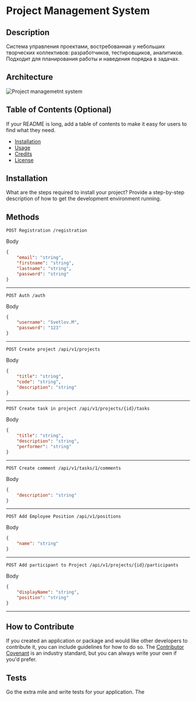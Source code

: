 # Project Management System

## Description

Система управления проектами, востребованная у небольших творческих коллективов: разработчиков, тестировщиков, аналитиков. Подходит для планирования работы и наведения порядка в задачах.

## Architecture
![Project managemetnt system](https://github.com/MaxSvt/ToDoApp/assets/51627564/1f31beac-2a51-4676-91e0-447c7e7bc29b)


## Table of Contents (Optional)

If your README is long, add a table of contents to make it easy for users to find what they need.

- [Installation](#installation)
- [Usage](#usage)
- [Credits](#credits)
- [License](#license)

## Installation

What are the steps required to install your project? Provide a step-by-step description of how to get the development environment running.

## Methods
```
POST Registration /registration
```
Body

```json
{
    "email": "string",
    "firstname": "string",
    "lastname": "string",
    "password": "string"
}
```
-------------------------------------

```
POST Auth /auth
```
Body

```json
{
    "username": "Svetlov.M",
    "password": "123"
}
```
-------------------------------------

```
POST Create project /api/v1/projects
```
Body

```json
{
    "title": "string",
    "code": "string",
    "description": "string"
}
```
-------------------------------------

```
POST Create task in project /api/v1/projects/{id}/tasks
```
Body

```json
{
    "title": "string",
    "description": "string",
    "performer": "string"
}
```
-------------------------------------

```
POST Create comment /api/v1/tasks/1/comments
```
Body

```json
{
    "description": "string"
}
```
-------------------------------------

```
POST Add Employee Position /api/v1/positions
```
Body

```json
{
    "name": "string"
}
```
-------------------------------------

```
POST Add participant to Project /api/v1/projects/{id}/participants
```
Body

```json
{
    "displayName": "string",
    "position": "string"
}
```
-------------------------------------


## How to Contribute

If you created an application or package and would like other developers to contribute it, you can include guidelines for how to do so. The [Contributor Covenant](https://www.contributor-covenant.org/) is an industry standard, but you can always write your own if you'd prefer.

## Tests

Go the extra mile and write tests for your application. The
